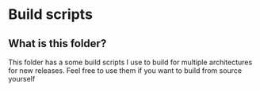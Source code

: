 # Build scripts

## What is this folder?

This folder has a some build scripts I use to build for multiple architectures for new releases. Feel free to use them if you want to build from source yourself
